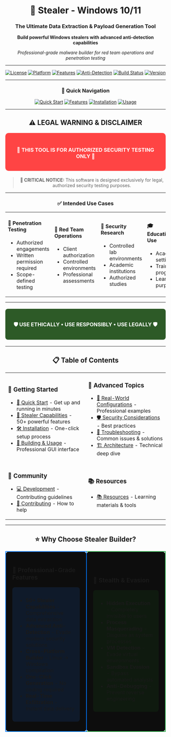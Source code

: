 <div align="center">

# 🥷 Stealer - Windows 10/11

<div align="center">

### **The Ultimate Data Extraction & Payload Generation Tool**

**Build powerful Windows stealers with advanced anti-detection capabilities**

*Professional-grade malware builder for red team operations and penetration testing*

</div>

---

<div align="center">

[![License](https://img.shields.io/badge/license-Educational-red.svg)](LICENSE)
[![Platform](https://img.shields.io/badge/platform-Linux%20%7C%20Windows-blue.svg)](#installation)
[![Features](https://img.shields.io/badge/features-50+-green.svg)](#-stealer-capabilities)
[![Anti-Detection](https://img.shields.io/badge/anti--detection-Advanced-orange.svg)](#-anti-detection-features)
[![Build Status](https://img.shields.io/badge/build-Passing-brightgreen.svg)](#-building--usage)
[![Version](https://img.shields.io/badge/version-2.0-purple.svg)](#)

</div>

---

<div align="center">

### 🎯 **Quick Navigation**

[![Quick Start](https://img.shields.io/badge/🚀_Quick_Start-Get_Started_Now-brightgreen.svg?style=for-the-badge)](#-quick-start)
[![Features](https://img.shields.io/badge/💎_Features-50+_Capabilities-blue.svg?style=for-the-badge)](#-stealer-capabilities)
[![Installation](https://img.shields.io/badge/🛠️_Installation-One_Click_Setup-orange.svg?style=for-the-badge)](#installation)
[![Usage](https://img.shields.io/badge/📖_Usage-Professional_GUI-purple.svg?style=for-the-badge)](#-building--usage)

</div>

</div>

---

<div align="center">

## ⚠️ **LEGAL WARNING & DISCLAIMER**

<div style="background-color: #ff4444; color: white; padding: 20px; border-radius: 10px; margin: 20px 0;">

### 🚨 **THIS TOOL IS FOR AUTHORIZED SECURITY TESTING ONLY** 🚨

</div>

</div>

<div align="center">

> **🔴 CRITICAL NOTICE:** This software is designed exclusively for legal, authorized security testing purposes.

</div>

---

<div align="center">

### ✅ **Intended Use Cases**

<table>
<tr>
<td width="25%">

#### 🎯 **Penetration Testing**
- Authorized engagements
- Written permission required
- Scope-defined testing

</td>
<td width="25%">

#### 🔴 **Red Team Operations**
- Client authorization
- Controlled environments
- Professional assessments

</td>
<td width="25%">

#### 🔬 **Security Research**
- Controlled lab environments
- Academic institutions
- Authorized studies

</td>
<td width="25%">

#### 🎓 **Educational Use**
- Academic settings
- Training programs
- Learning purposes

</td>
</tr>
</table>

</div>

---

<div align="center">

<div style="background-color: #2d5a27; color: white; padding: 15px; border-radius: 8px; margin: 20px 0;">

### 🛡️ **USE ETHICALLY • USE RESPONSIBLY • USE LEGALLY** 🛡️

</div>

</div>

---

<div align="center">

## 📋 **Table of Contents**

</div>

<div align="center">

<table>
<tr>
<td width="50%">

### 🚀 **Getting Started**
- [🚀 Quick Start](#-quick-start) - Get up and running in minutes
- [💎 Stealer Capabilities](#-stealer-capabilities) - 50+ powerful features
- [🛠️ Installation](#installation) - One-click setup process
- [🔨 Building & Usage](#-building--usage) - Professional GUI interface

</td>
<td width="50%">

### 📖 **Advanced Topics**
- [📝 Real-World Configurations](#-real-world-stealer-configurations) - Professional examples
- [🛡️ Security Considerations](#-security-considerations) - Best practices
- [🔧 Troubleshooting](#-troubleshooting) - Common issues & solutions
- [🏗️ Architecture](#-architecture) - Technical deep dive

</td>
</tr>
<tr>
<td width="50%">

### 👥 **Community**
- [💻 Development](#-development) - Contributing guidelines
- [🤝 Contributing](#-contributing) - How to help

</td>
<td width="50%">

### 📚 **Resources**
- [📚 Resources](#-resources) - Learning materials & tools

</td>
</tr>
</table>

</div>

---

<div align="center">

## ⭐ **Why Choose Stealer Builder?**

</div>

<div align="center">

<table>
<tr>
<td width="33%" style="background-color: #0d0d0d; padding: 20px; border-radius: 10px; border: 2px solid #007bff;">

### 🎯 **Professional-Grade Features**

<div style="background-color: #0f1a2a; padding: 15px; border-radius: 8px; margin: 10px 0;">

- **50+ Stealer Capabilities** - Comprehensive data extraction
- **Advanced Anti-Detection** - Evade modern security solutions
- **Cross-Platform Builder** - Linux → Windows compilation
- **One-Click Generation** - No coding required
- **Real-Time Exfiltration** - Instant data delivery

</div>

</td>
<td width="33%" style="background-color: #0d0d0d; padding: 20px; border-radius: 10px; border: 2px solid #28a745;">

### 🥷 **Stealth & Evasion**

<div style="background-color: #0f1a0f; padding: 15px; border-radius: 8px; margin: 10px 0;">

- **Hidden Execution** - Completely invisible to users
- **Process Masquerading** - Disguise as system processes
- **VM Detection** - Evade virtual environments
- **Sandbox Evasion** - Bypass automated analysis
- **Anti-Debugging** - Prevent reverse engineering

</div>

</td>
<td width="33%" style="background-color: #0d0d0d; padding: 20px; border-radius: 10px; border: 2px s